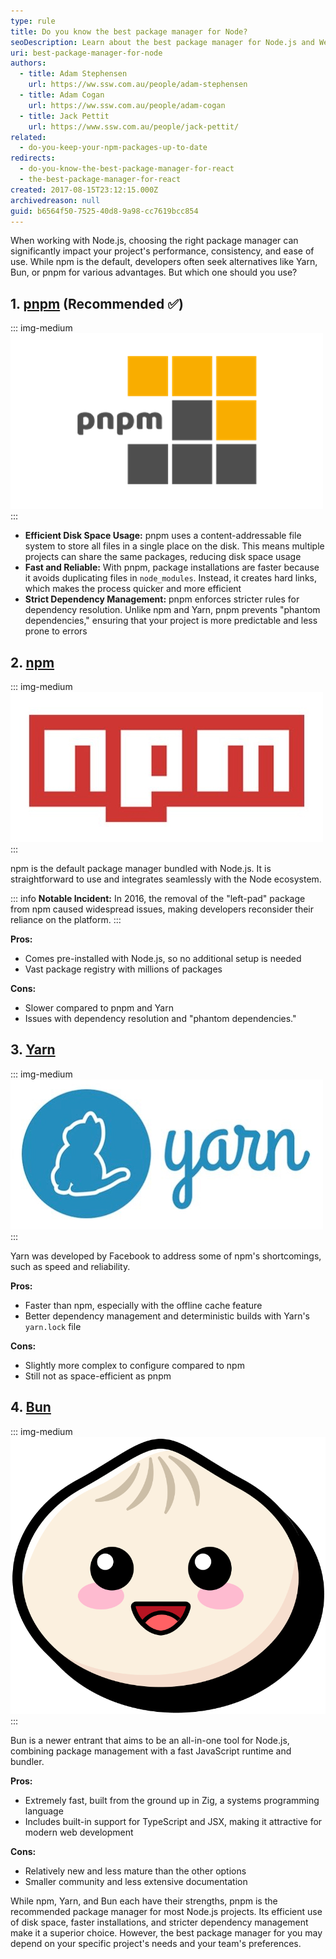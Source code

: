 ```yaml
---
type: rule
title: Do you know the best package manager for Node?
seoDescription: Learn about the best package manager for Node.js and Web Development
uri: best-package-manager-for-node
authors:
  - title: Adam Stephensen
    url: https://ww.ssw.com.au/people/adam-stephensen
  - title: Adam Cogan
    url: https://ww.ssw.com.au/people/adam-cogan
  - title: Jack Pettit
    url: https://www.ssw.com.au/people/jack-pettit/
related:
  - do-you-keep-your-npm-packages-up-to-date
redirects:
  - do-you-know-the-best-package-manager-for-react
  - the-best-package-manager-for-react
created: 2017-08-15T23:12:15.000Z
archivedreason: null
guid: b6564f50-7525-40d8-9a98-cc7619bcc854
---
```


When working with Node.js, choosing the right package manager can significantly impact your project's performance, consistency, and ease of use. While npm is the default, developers often seek alternatives like Yarn, Bun, or pnpm for various advantages. But which one should you use?

<!--endintro-->

## 1. [pnpm](https://pnpm.io/) (Recommended ✅)

::: img-medium
![](pnpm-logo.png)
:::

- **Efficient Disk Space Usage:** pnpm uses a content-addressable file system to store all files in a single place on the disk. This means multiple projects can share the same packages, reducing disk space usage
- **Fast and Reliable:** With pnpm, package installations are faster because it avoids duplicating files in `node_modules`. Instead, it creates hard links, which makes the process quicker and more efficient
- **Strict Dependency Management:** pnpm enforces stricter rules for dependency resolution. Unlike npm and Yarn, pnpm prevents "phantom dependencies," ensuring that your project is more predictable and less prone to errors

## 2. [npm](https://www.npmjs.com/)

::: img-medium
![](npm-logo.jpg)
:::

npm is the default package manager bundled with Node.js. It is straightforward to use and integrates seamlessly with the Node ecosystem.

::: info
**Notable Incident:** In 2016, the removal of the "left-pad" package from npm caused widespread issues, making developers reconsider their reliance on the platform.
:::

**Pros:**

- Comes pre-installed with Node.js, so no additional setup is needed
- Vast package registry with millions of packages

**Cons:**

- Slower compared to pnpm and Yarn
- Issues with dependency resolution and "phantom dependencies."

## 3. [Yarn](https://yarnpkg.com/)

::: img-medium
![](yarn-logo.jpg)
:::

Yarn was developed by Facebook to address some of npm's shortcomings, such as speed and reliability.

**Pros:**

- Faster than npm, especially with the offline cache feature
- Better dependency management and deterministic builds with Yarn's `yarn.lock` file

**Cons:**

- Slightly more complex to configure compared to npm
- Still not as space-efficient as pnpm

## 4. [Bun](https://bun.sh/)

::: img-medium
![](bun-logo-4x.png)
:::

Bun is a newer entrant that aims to be an all-in-one tool for Node.js, combining package management with a fast JavaScript runtime and bundler.

**Pros:**

- Extremely fast, built from the ground up in Zig, a systems programming language
- Includes built-in support for TypeScript and JSX, making it attractive for modern web development

**Cons:**

- Relatively new and less mature than the other options
- Smaller community and less extensive documentation

While npm, Yarn, and Bun each have their strengths, pnpm is the recommended package manager for most Node.js projects. Its efficient use of disk space, faster installations, and stricter dependency management make it a superior choice. However, the best package manager for you may depend on your specific project's needs and your team's preferences.
